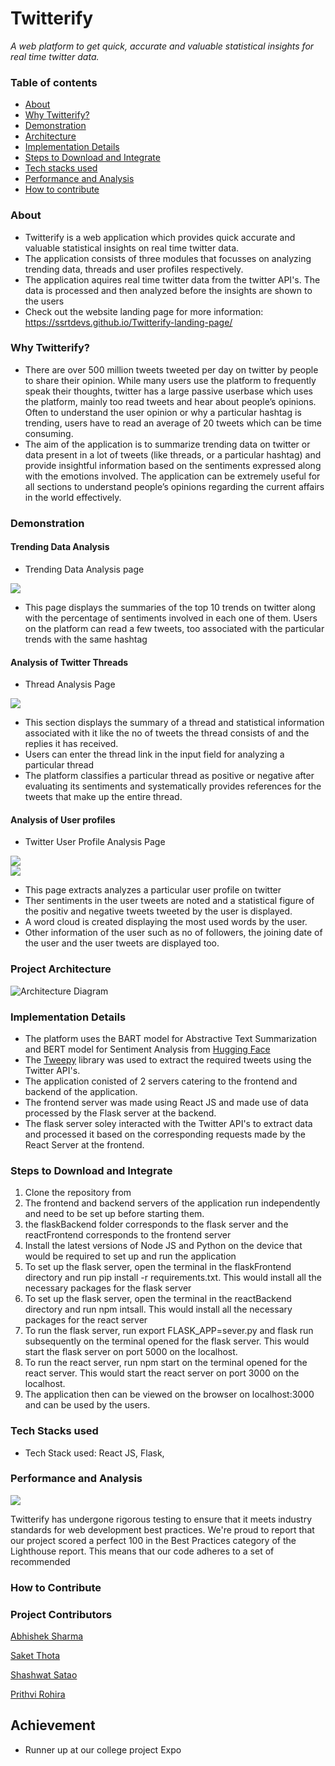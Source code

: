 # Twitterify
*A web platform to get quick, accurate and valuable statistical insights for real time twitter data.*

### Table of contents

- [About](#about)                          
- [Why Twitterify?](#why-twitterify)                  
- [Demonstration](#demonstration)                  
- [Architecture](#project-architecture)
- [Implementation Details](#implementation-details)
- [Steps to Download and Integrate](#steps-to-download-and-integrate)
- [Tech stacks used](#tech-stacks-used)
- [Performance and Analysis](#performance-and-analysis)
- [How to contribute](#project-contributors)  

### About
- Twitterify is a web application which provides quick accurate and valuable statistical insights on real time twitter data.
- The application consists of three modules that focusses on analyzing trending data, threads and user profiles respectively.
- The application aquires real time twitter data from the twitter API's. The data is processed and then analyzed before the insights are shown to the users
- Check out the website landing page for more information: https://ssrtdevs.github.io/Twitterify-landing-page/

### Why Twitterify?
- There are over 500 million tweets tweeted per day on twitter by people to share their opinion. While many users use the platform to frequently speak their thoughts, twitter has a large passive userbase which uses the platform, mainly too read tweets and hear about people’s opinions. Often to understand the user opinion or why a particular hashtag is trending, users have to read an average of 20 tweets which can be time consuming.
- The aim of the application is to summarize trending data on twitter or data present in a lot of tweets (like threads, or a particular hashtag) and provide insightful information based on  the sentiments expressed along with the emotions involved. The application can be extremely useful for all sections to understand people’s opinions regarding the current affairs in the world effectively.

### Demonstration

#### Trending Data Analysis
- Trending Data Analysis page

<img src="./Assets/Trending_section.png"/>

- This page displays the summaries of the top 10 trends on twitter along with the percentage of sentiments involved in each one of them. Users on the platform can read a few tweets, too associated with the particular trends with the same hashtag

#### Analysis of Twitter Threads
- Thread Analysis Page

<img src="./Assets/Thread_Summarizer.png"/>

- This section displays the summary of a thread and statistical information associated with it like the no of tweets the thread consists of and the replies it has received.
- Users can enter the thread link in the input field for analyzing a particular thread
- The platform classifies a particular thread as positive or negative after evaluating its sentiments and systematically provides references for the tweets that make up the entire thread.

#### Analysis of User profiles
- Twitter User Profile Analysis Page

<img src="./Assets/Profile_user_tweets.png" />

<br/>

<img src="./Assets/Profile_user_timeline.png" />

- This page extracts analyzes a particular user profile on twitter
- Ther sentiments in the user tweets are noted and a statistical figure of the positiv and negative tweets tweeted by the user is displayed.
- A word cloud is created displaying the most used words by the user.
- Other information of the user such as no of followers, the joining date of the user and the user tweets are displayed too.

### Project Architecture

![Architecture Diagram](https://github.com/SaketThota/Twitterify/blob/main/Assets/Architecture.png?raw=true "Architecture Diagram")


### Implementation Details
- The platform uses the BART model for Abstractive Text Summarization and BERT model for Sentiment Analysis from [Hugging Face]("https://huggingface.co/")
- The [Tweepy]("https://www.tweepy.org/") library was used to extract the required tweets using the Twitter API's.
- The application conisted of 2 servers catering to the frontend and backend of the application.
- The frontend server was made using React JS and made use of data processed by the Flask server at the backend.
- The flask server soley interacted with the Twitter API's to extract data and processed it based on the corresponding requests made by the React Server at the frontend.


### Steps to Download and Integrate
1. Clone the repository from
2. The frontend and backend servers of the application run independently and need to be set up before starting them.
3. the flaskBackend folder corresponds to the flask server and the reactFrontend corresponds to the frontend server
4. Install the latest versions of Node JS and Python on the device that would be required to set up and run the application
5. To set up the flask server, open the terminal in the flaskFrontend directory and run pip install -r requirements.txt. This would install all the necessary packages for the flask server
6. To set up the flask server, open the terminal in the reactBackend directory and run npm intsall. This would install all the necessary packages for the react server
7. To run the flask server, run export FLASK_APP=sever.py and flask run subsequently on the terminal opened for the flask server. This would start the flask server on port 5000 on the localhost.
8. To run the react server, run npm start on the terminal opened for the react server. This would start the react server on port 3000 on the localhost.
9. The application then can be viewed on the browser on localhost:3000 and can be used by the users.


### Tech Stacks used
- Tech Stack used: React JS, Flask,


### Performance and Analysis
<img src="./Assets/Twitterify-lighthouse.png"/>

<br/>

Twitterify has undergone rigorous testing to ensure that it meets industry standards for web development best practices. We're proud to report that our project scored a perfect 100 in the Best Practices category of the Lighthouse report. This means that our code adheres to a set of recommended

### How to Contribute


### Project Contributors
[Abhishek Sharma](https://github.com/Abhi-tech-09)

[Saket Thota](https://github.com/SaketThota)

[Shashwat Satao](https://github.com/kafka-654)

[Prithvi Rohira](https://github.com/prithvirohira8)

## Achievement
- Runner up at our college project Expo
